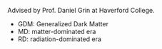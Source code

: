 Advised by Prof. Daniel Grin at Haverford College.


* GDM: Generalized Dark Matter
* MD: matter-dominated era
* RD: radiation-dominated era
